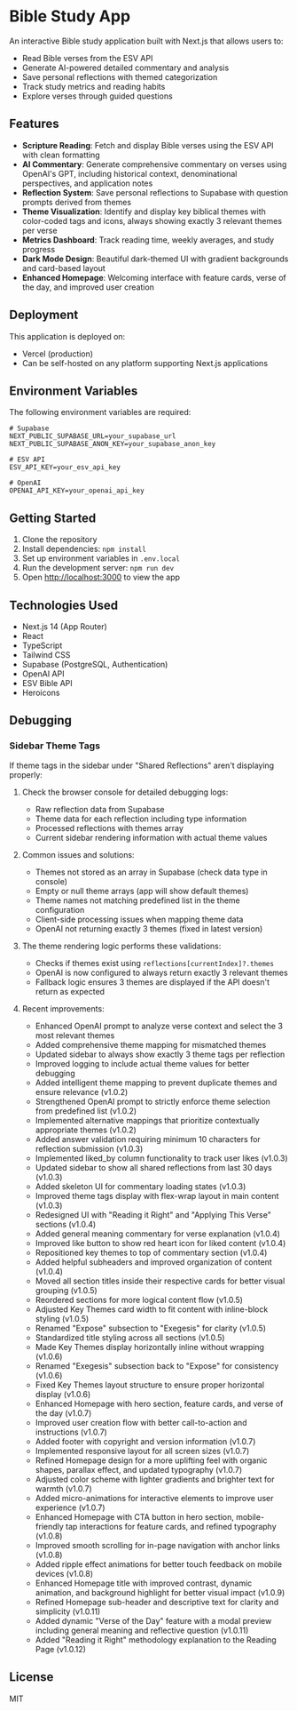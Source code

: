 # Bible Study App

An interactive Bible study application built with Next.js that allows users to:

- Read Bible verses from the ESV API
- Generate AI-powered detailed commentary and analysis
- Save personal reflections with themed categorization
- Track study metrics and reading habits
- Explore verses through guided questions

## Features

- **Scripture Reading**: Fetch and display Bible verses using the ESV API with clean formatting
- **AI Commentary**: Generate comprehensive commentary on verses using OpenAI's GPT, including historical context, denominational perspectives, and application notes
- **Reflection System**: Save personal reflections to Supabase with question prompts derived from themes
- **Theme Visualization**: Identify and display key biblical themes with color-coded tags and icons, always showing exactly 3 relevant themes per verse
- **Metrics Dashboard**: Track reading time, weekly averages, and study progress
- **Dark Mode Design**: Beautiful dark-themed UI with gradient backgrounds and card-based layout
- **Enhanced Homepage**: Welcoming interface with feature cards, verse of the day, and improved user creation

## Deployment

This application is deployed on:

- Vercel (production)
- Can be self-hosted on any platform supporting Next.js applications

## Environment Variables

The following environment variables are required:

```
# Supabase
NEXT_PUBLIC_SUPABASE_URL=your_supabase_url
NEXT_PUBLIC_SUPABASE_ANON_KEY=your_supabase_anon_key

# ESV API
ESV_API_KEY=your_esv_api_key

# OpenAI
OPENAI_API_KEY=your_openai_api_key
```

## Getting Started

1. Clone the repository
2. Install dependencies: `npm install`
3. Set up environment variables in `.env.local`
4. Run the development server: `npm run dev`
5. Open [http://localhost:3000](http://localhost:3000) to view the app

## Technologies Used

- Next.js 14 (App Router)
- React
- TypeScript
- Tailwind CSS
- Supabase (PostgreSQL, Authentication)
- OpenAI API
- ESV Bible API
- Heroicons

## Debugging

### Sidebar Theme Tags

If theme tags in the sidebar under "Shared Reflections" aren't displaying properly:

1. Check the browser console for detailed debugging logs:

   - Raw reflection data from Supabase
   - Theme data for each reflection including type information
   - Processed reflections with themes array
   - Current sidebar rendering information with actual theme values

2. Common issues and solutions:

   - Themes not stored as an array in Supabase (check data type in console)
   - Empty or null theme arrays (app will show default themes)
   - Theme names not matching predefined list in the theme configuration
   - Client-side processing issues when mapping theme data
   - OpenAI not returning exactly 3 themes (fixed in latest version)

3. The theme rendering logic performs these validations:

   - Checks if themes exist using `reflections[currentIndex]?.themes`
   - OpenAI is now configured to always return exactly 3 relevant themes
   - Fallback logic ensures 3 themes are displayed if the API doesn't return as expected

4. Recent improvements:
   - Enhanced OpenAI prompt to analyze verse context and select the 3 most relevant themes
   - Added comprehensive theme mapping for mismatched themes
   - Updated sidebar to always show exactly 3 theme tags per reflection
   - Improved logging to include actual theme values for better debugging
   - Added intelligent theme mapping to prevent duplicate themes and ensure relevance (v1.0.2)
   - Strengthened OpenAI prompt to strictly enforce theme selection from predefined list (v1.0.2)
   - Implemented alternative mappings that prioritize contextually appropriate themes (v1.0.2)
   - Added answer validation requiring minimum 10 characters for reflection submission (v1.0.3)
   - Implemented liked_by column functionality to track user likes (v1.0.3)
   - Updated sidebar to show all shared reflections from last 30 days (v1.0.3)
   - Added skeleton UI for commentary loading states (v1.0.3)
   - Improved theme tags display with flex-wrap layout in main content (v1.0.3)
   - Redesigned UI with "Reading it Right" and "Applying This Verse" sections (v1.0.4)
   - Added general meaning commentary for verse explanation (v1.0.4)
   - Improved like button to show red heart icon for liked content (v1.0.4)
   - Repositioned key themes to top of commentary section (v1.0.4)
   - Added helpful subheaders and improved organization of content (v1.0.4)
   - Moved all section titles inside their respective cards for better visual grouping (v1.0.5)
   - Reordered sections for more logical content flow (v1.0.5)
   - Adjusted Key Themes card width to fit content with inline-block styling (v1.0.5)
   - Renamed "Expose" subsection to "Exegesis" for clarity (v1.0.5)
   - Standardized title styling across all sections (v1.0.5)
   - Made Key Themes display horizontally inline without wrapping (v1.0.6)
   - Renamed "Exegesis" subsection back to "Expose" for consistency (v1.0.6)
   - Fixed Key Themes layout structure to ensure proper horizontal display (v1.0.6)
   - Enhanced Homepage with hero section, feature cards, and verse of the day (v1.0.7)
   - Improved user creation flow with better call-to-action and instructions (v1.0.7)
   - Added footer with copyright and version information (v1.0.7)
   - Implemented responsive layout for all screen sizes (v1.0.7)
   - Refined Homepage design for a more uplifting feel with organic shapes, parallax effect, and updated typography (v1.0.7)
   - Adjusted color scheme with lighter gradients and brighter text for warmth (v1.0.7)
   - Added micro-animations for interactive elements to improve user experience (v1.0.7)
   - Enhanced Homepage with CTA button in hero section, mobile-friendly tap interactions for feature cards, and refined typography (v1.0.8)
   - Improved smooth scrolling for in-page navigation with anchor links (v1.0.8)
   - Added ripple effect animations for better touch feedback on mobile devices (v1.0.8)
   - Enhanced Homepage title with improved contrast, dynamic animation, and background highlight for better visual impact (v1.0.9)
   - Refined Homepage sub-header and descriptive text for clarity and simplicity (v1.0.11)
   - Added dynamic "Verse of the Day" feature with a modal preview including general meaning and reflective question (v1.0.11)
   - Added "Reading it Right" methodology explanation to the Reading Page (v1.0.12)

## License

MIT
